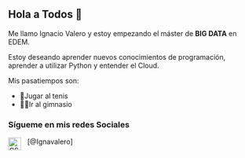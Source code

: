 ## Hola a Todos 👋

Me llamo Ignacio Valero y estoy empezando el máster de **BIG DATA** en EDEM.

Estoy deseando aprender nuevos conocimientos de programación, aprender a utilizar Python y entender el Cloud.

Mis pasatiempos son:
- 🎾Jugar al tenis
- 🏋🏻Ir al gimnasio

### Sígueme en mis redes Sociales


[<img align="left" alt="CSS3" width="26px" src="https://th.bing.com/th/id/R.735dda68880a385ce8cc5be4f3c5fcd6?rik=qSxRw2lCZYy9Mw&riu=http%3a%2f%2fpngimg.com%2fuploads%2finstagram%2finstagram_PNG11.png&ehk=QVCbfkCKi8pJLF08bRkS%2fLeMqLTnJQf402WRaIdN6jE%3d&risl=&pid=ImgRaw&r=0" style="padding-right:10px;" />@Ignavalero]

<br />
<br />


[instagram]: https://instagram.com/ignavalero


</p>

